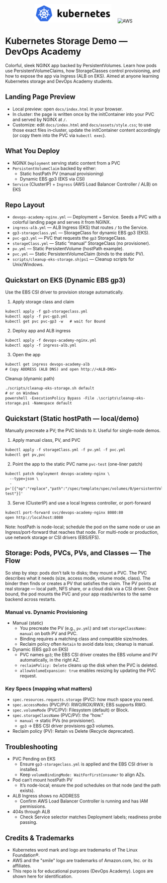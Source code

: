 <p align="center">
  <img alt="Kubernetes" src="https://raw.githubusercontent.com/cncf/artwork/master/projects/kubernetes/horizontal/color/kubernetes-horizontal-color.png" height="60" />
  &nbsp;&nbsp;&nbsp;
  <img alt="AWS" src="https://d1.awsstatic.com/webteam/brand-assets/AWS_logo_RGB.8a1c3337c1b662bde6da3159d6c8ebca126d2b08.png" height="48" />
</p>

# Kubernetes Storage Demo — DevOps Academy

Colorful, sleek NGINX app backed by PersistentVolumes. Learn how pods use PersistentVolumeClaims, how StorageClasses control provisioning, and how to expose the app via Ingress (ALB on EKS). Aimed at anyone learning Kubernetes storage and DevOps Academy students.

## Landing Page Preview
- Local preview: open `docs/index.html` in your browser.
- In cluster: the page is written once by the initContainer into your PVC and served by NGINX at `/`.
- Customize: edit `docs/index.html` and `docs/assets/style.css`; to use those exact files in‑cluster, update the initContainer content accordingly (or copy them into the PVC via `kubectl exec`).

## What You Deploy
- NGINX `Deployment` serving static content from a PVC
- `PersistentVolumeClaim` backed by either:
  - Static hostPath PV (manual provisioning)
  - Dynamic EBS gp3 (EKS via CSI)
- `Service` (ClusterIP) + `Ingress` (AWS Load Balancer Controller / ALB) on EKS

## Repo Layout
- `devops-academy-nginx.yml` — Deployment + Service. Seeds a PVC with a colorful landing page and serves it from NGINX.
- `ingress-alb.yml` — ALB Ingress (EKS) that routes `/` to the Service.
- `gp3-storageclass.yml` — StorageClass for dynamic EBS gp3 (EKS).
- `pvc-gp3.yml` — PVC that requests the `gp3` StorageClass.
- `storageClass.yml` — Static “manual” StorageClass (no provisioner).
- `pv.yml` — Static PersistentVolume (hostPath example).
- `pvc.yml` — Static PersistentVolumeClaim (binds to the static PV).
- `scripts/cleanup-eks-storage.sh|ps1` — Cleanup scripts for Unix/Windows.

## Quickstart on EKS (Dynamic EBS gp3)
Use the EBS CSI driver to provision storage automatically.

1) Apply storage class and claim
```
kubectl apply -f gp3-storageclass.yml
kubectl apply -f pvc-gp3.yml
kubectl get pvc pvc-gp3 -w   # wait for Bound
```

2) Deploy app and ALB ingress
```
kubectl apply -f devops-academy-nginx.yml
kubectl apply -f ingress-alb.yml
```

3) Open the app
```
kubectl get ingress devops-academy-alb
# Copy ADDRESS (ALB DNS) and open http://<ALB-DNS>
```

Cleanup (dynamic path)
```
./scripts/cleanup-eks-storage.sh default
# or on Windows
powershell -ExecutionPolicy Bypass -File .\scripts\cleanup-eks-storage.ps1 -Namespace default
```

## Quickstart (Static hostPath — local/demo)
Manually precreate a PV; the PVC binds to it. Useful for single-node demos.

1) Apply manual class, PV, and PVC
```
kubectl apply -f storageClass.yml -f pv.yml -f pvc.yml
kubectl get pv,pvc
```

2) Point the app to the static PVC name `pvc-test` (one-liner patch)
```
kubectl patch deployment devops-academy-nginx \
  --type=json \
  -p='[{"op":"replace","path":"/spec/template/spec/volumes/0/persistentVolumeClaim/claimName","value":"pvc-test"}]'
```

3) Serve (ClusterIP) and use a local Ingress controller, or port-forward
```
kubectl port-forward svc/devops-academy-nginx 8080:80
open http://localhost:8080
```

Note: hostPath is node-local; schedule the pod on the same node or use an Ingress/port-forward that reaches that node. For multi-node or production, use network storage or CSI drivers (EBS/EFS).

## Storage: Pods, PVCs, PVs, and Classes — The Flow
So step by step: pods don’t talk to disks; they mount a PVC. The PVC describes what it needs (size, access mode, volume mode, class). The binder then finds or creates a PV that satisfies the claim. The PV points at real storage — local path, NFS share, or a cloud disk via a CSI driver. Once bound, the pod mounts the PVC and your app reads/writes to the same backend across restarts.

### Manual vs. Dynamic Provisioning
- Manual (static)
  - You precreate the PV (e.g., `pv.yml`) and set `storageClassName: manual` on both PV and PVC.
  - Binding requires a matching class and compatible size/modes.
  - Reclaim policy often `Retain` to avoid data loss; cleanup is manual.
- Dynamic (EBS gp3 on EKS)
  - PVC names `gp3`; the EBS CSI driver creates the EBS volume and PV automatically, in the right AZ.
  - `reclaimPolicy: Delete` cleans up the disk when the PVC is deleted.
  - `allowVolumeExpansion: true` enables resizing by updating the PVC request.

### Key Specs (mapping what matters)
- `spec.resources.requests.storage` (PVC): how much space you need.
- `spec.accessModes` (PVC/PV): RWO/ROX/RWX; EBS supports RWO.
- `spec.volumeMode` (PVC/PV): Filesystem (default) or Block.
- `spec.storageClassName` (PVC/PV): the “how.”
  - `manual` → static PVs (no provisioner).
  - `gp3` → EBS CSI driver provisions gp3 volumes.
- Reclaim policy (PV): Retain vs Delete (Recycle deprecated).

## Troubleshooting
- PVC Pending on EKS
  - Ensure `gp3-storageclass.yml` is applied and the EBS CSI driver is installed.
  - Keep `volumeBindingMode: WaitForFirstConsumer` to align AZs.
- Pod can’t mount hostPath PV
  - It’s node-local; ensure the pod schedules on that node (and the path exists).
- ALB Ingress shows no ADDRESS
  - Confirm AWS Load Balancer Controller is running and has IAM permissions.
- 404s through ALB
  - Check Service selector matches Deployment labels; readiness probe passing.

## Credits & Trademarks
- Kubernetes word mark and logo are trademarks of The Linux Foundation®.
- AWS and the "smile" logo are trademarks of Amazon.com, Inc. or its affiliates.
- This repo is for educational purposes (DevOps Academy). Logos are shown here for identification.
